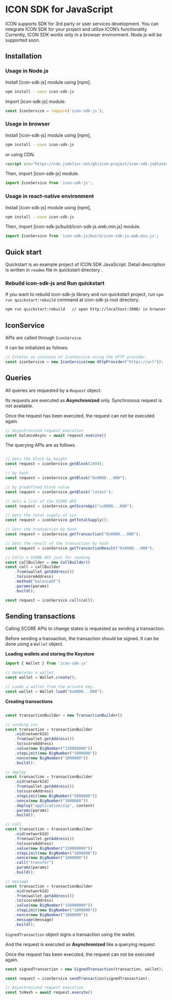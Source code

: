 # ICON SDK for JavaScript

ICON supports SDK for 3rd party or user services development. You can integrate ICON SDK for your project and utilize ICON’s functionality. Currently, ICON SDK works only in a browser environment. Node.js will be supported soon.


## Installation

### Usage in Node.js

Install [icon-sdk-js] module using [npm].

```bash
npm install --save icon-sdk-js
```

Import [icon-sdk-js] module.

```javascript
const IconService = require('icon-sdk-js');
```

### Usage in browser

Install [icon-sdk-js] module using [npm],

```bash
npm install --save icon-sdk-js
```

or using CDN.

```html
<script src="https://cdn.jsdelivr.net/gh/icon-project/icon-sdk-js@latest/build/icon-sdk-js.web.min.js"></script>
```

Then, import [icon-sdk-js] module.

```javascript
import IconService from 'icon-sdk-js';
```

### Usage in react-native environment

Install [icon-sdk-js] module using [npm],

```bash
npm install --save icon-sdk-js
```

Then, import [icon-sdk-js/build/icon-sdk-js.web.min.js] module.
```javascript
import IconService from 'icon-sdk-js/build/icon-sdk-js.web.min.js';
```

## Quick start

Quickstart is an example project of ICON SDK JavaScript.
Detail description is written in `readme` file in quickstart directory .


### Rebuild icon-sdk-js and Run quickstart

If you want to rebuild icon-sdk-js library and run quickstart project, run `npm run quickstart:rebuild` command at icon-sdk-js root directory.

```bash
npm run quickstart:rebuild   // open http://localhost:3000/ in browser
```

## IconService

APIs are called through `IconService`.

It can be initialized as follows.

```javascript
// Creates an instance of IconService using the HTTP provider.
const iconService = new IconService(new HttpProvider("https://url"));
```


## Queries

All queries are requested by a `Request` object.

Its requests are executed as **Asynchronized** only. Synchronous request is not available.

Once the request has been executed, the request can not be executed again.

```javascript
// Asynchronized request execution
const balanceAsync = await reqeust.execute()
```

The querying APIs are as follows.

```javascript

// Gets the block by height
const request = iconService.getBlock(1000);

// by hash
const request = iconService.getBlock("0x0000...000");

// by predefined block value
const request = iconService.getBlock('latest');

// Gets a list of the SCORE API
const request = iconService.getScoreApi("cx0000...000");

// Gets the total supply of icx
const request = iconService.getTotalSupply();

// Gets the transaction by hash
const request = iconService.getTransaction("0x0000...000");

// Gets the result of the transaction by hash
const request = iconService.getTransactionResult("0x0000...000");

// Calls a SCORE API just for reading
const callBuilder = new CallBuilder()
const call = callBuilder
    .from(wallet.getAddress())
    .to(scoreAddress)
    .method("balanceOf")
    .params(params)
    .build();

const request = iconService.call(call);
```


## Sending transactions

Calling SCORE APIs to change states is requested as sending a transaction.

Before sending a transaction, the transaction should be signed. It can be done using a `Wallet` object.

**Loading wallets and storing the Keystore**

```javascript
import { Wallet } from 'icon-sdk-js'

// Generates a wallet.
const wallet = Wallet.create();

// Loads a wallet from the private key.
const wallet = Wallet.load("0x0000...000");
```

**Creating transactions**

```javascript

const transactionBuilder = new TransactionBuilder()

// sending icx
const transaction = transactionBuilder
    .nid(networkId)
    .from(wallet.getAddress())
    .to(scoreAddress)
    .value(new BigNumber("150000000"))
    .stepLimit(new BigNumber("1000000"))
    .nonce(new BigNumber("1000000"))
    .build();

// deploy
const transaction = transactionBuilder
    .nid(networkId)
    .from(wallet.getAddress())
    .to(scoreAddress)
    .stepLimit(new BigNumber("5000000"))
    .nonce(new BigNumber("1000000"))
    .deploy("application/zip", content)
    .params(params)
    .build();

// call
const transaction = transactionBuilder
    .nid(networkId)
    .from(wallet.getAddress())
    .to(scoreAddress)
    .value(new BigNumber("150000000"))
    .stepLimit(new BigNumber("1000000"))
    .nonce(new BigNumber("1000000"))
    .call("transfer")
    .params(params)
    .build();

// message
const transaction = transactionBuilder
    .nid(networkId)
    .from(wallet.getAddress())
    .to(scoreAddress)
    .value(new BigNumber("150000000"))
    .stepLimit(new BigNumber("1000000"))
    .nonce(new BigNumber("1000000"))
    .message(message)
    .build();
```

`SignedTransaction` object signs a transaction using the wallet.

And the request is executed as **Asynchronized** like a querying request.

Once the request has been executed, the request can not be executed again.

```javascript
const signedTransaction = new SignedTransaction(transaction, wallet);

const request = iconService.sendTransaction(signedTransaction);

// Asynchronized request execution
const txHash = await request.execute()
```
